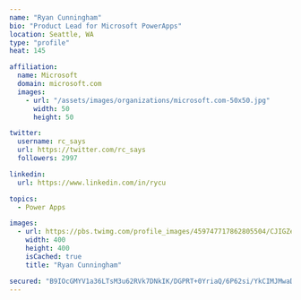 ```yaml
---
name: "Ryan Cunningham"
bio: "Product Lead for Microsoft PowerApps"
location: Seattle, WA
type: "profile"
heat: 145

affiliation:
  name: Microsoft
  domain: microsoft.com
  images:
    - url: "/assets/images/organizations/microsoft.com-50x50.jpg"
      width: 50
      height: 50

twitter:
  username: rc_says
  url: https://twitter.com/rc_says
  followers: 2997

linkedin:
  url: https://www.linkedin.com/in/rycu

topics:
  - Power Apps

images:
  - url: https://pbs.twimg.com/profile_images/459747717862805504/CJIGZejd_400x400.png
    width: 400
    height: 400
    isCached: true
    title: "Ryan Cunningham"

secured: "B9IOcGMYV1a36LTsM3u62RVk7DNkIK/DGPRT+0YriaQ/6P62si/YkCIMJMwaD0Pe2teR2OmhskFVUkg3/Z2eGQbyztuVo6Y3/5/YtsVFxrCHImYDlwPZOcGxzhHYckf01JVE+EdGGoUZSHE9ornZ0OuSQmI3s2KsN6r+8t6hauaPnuCc5W7ZPEytB+0fNa0RMTlCw+5onbCS0HnRYHVzPgOng0/U6A54zyqUbDwS8KYJomJ2TU9M0hfo41k1us7sd3AJsUEYz1e8X7fYQh96YUHSSDm0dt+NsTkQPlDCq68NgcF/ixHNzwwGut6AUcZtHySGzSWLPMmDscyvjOp0JhHiBUwWsoxix+WoRl6Ncixq/V/frxQY7aHnYegHhiK9rASiHN3u3VMeafTu96oOO4oKIw/KG47MQ6Q0Eesg6wo=;wGNH9EY56XdPBEnRFXkYzQ=="
---
```



